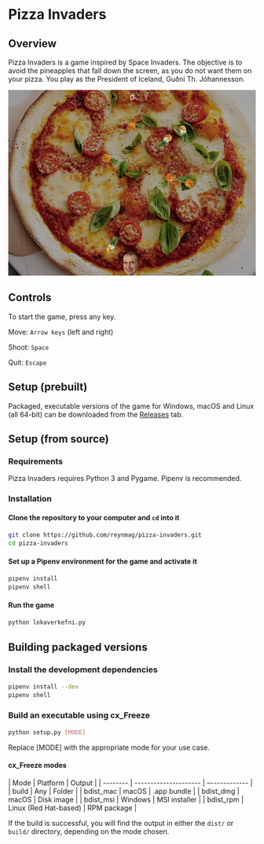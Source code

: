 # Pizza Invaders

## Overview

Pizza Invaders is a game inspired by Space Invaders. The objective is to avoid the pineapples that fall down the screen, as you do not want them on your pizza. You play as the President of Iceland, Guðni Th. Jóhannesson.

![Screen Shot of Pizza Invaders](game.png)

## Controls

To start the game, press any key.

Move: `Arrow keys` (left and right)

Shoot: `Space`

Quit: `Escape`

## Setup (prebuilt)

Packaged, executable versions of the game for Windows, macOS and Linux (all 64-bit) can be downloaded from the [Releases](https://github.com/reyniraron/pizza-invaders/releases) tab.

## Setup (from source)

### Requirements

Pizza Invaders requires Python 3 and Pygame. Pipenv is recommended.

### Installation

#### Clone the repository to your computer and `cd` into it

```bash
git clone https://github.com/reynmag/pizza-invaders.git
cd pizza-invaders
```

#### Set up a Pipenv environment for the game and activate it

```bash
pipenv install
pipenv shell
```

#### Run the game

```bash
python lokaverkefni.py
```

## Building packaged versions

### Install the development dependencies

```bash
pipenv install --dev
pipenv shell
```

### Build an executable using cx_Freeze

```bash
python setup.py [MODE]
```

Replace [MODE] with the appropriate mode for your use case.

#### cx_Freeze modes

| Mode      | Platform              | Output        |
| --------  | --------------------- | –------------ |
| build     | Any                   | Folder        |
| bdist_mac | macOS                 | .app bundle   |
| bdist_dmg | macOS                 | Disk image    |
| bdist_msi | Windows               | MSI installer |
| bdist_rpm | Linux (Red Hat-based) | RPM package   |

If the build is successful, you will find the output in either the `dist/` or `build/` directory, depending on the mode chosen.
